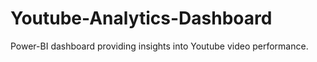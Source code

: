 # Youtube-Analytics-Dashboard
Power-BI dashboard providing insights into Youtube video performance.
